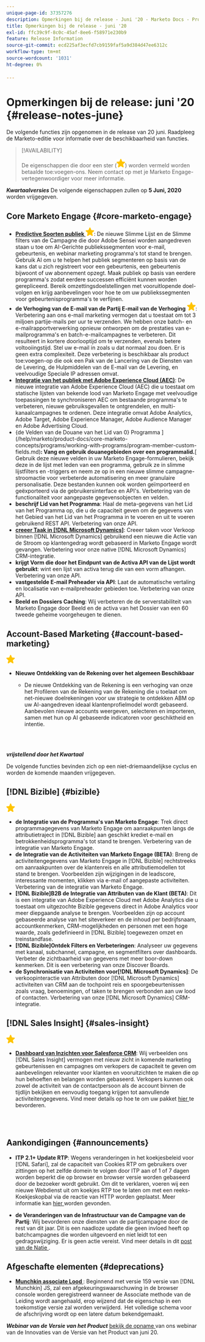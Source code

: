 ```yaml
---
unique-page-id: 37357276
description: Opmerkingen bij de release - Juni '20 - Marketo Docs - Productdocumentatie
title: Opmerkingen bij de release - juni '20
exl-id: ffc39c9f-8c0c-45af-8ee6-f58971e230b9
feature: Release Information
source-git-commit: ecd225af3ecfd7cb9159faf5a9d384d47ee6312c
workflow-type: tm+mt
source-wordcount: '1031'
ht-degree: 0%

---
```


# Opmerkingen bij de release: juni &#39;20 {#release-notes-june}

De volgende functies zijn opgenomen in de release van 20 juni. Raadpleeg de Marketo-editie voor informatie over de beschikbaarheid van functies.

>[!AVAILABILITY]
>
>De eigenschappen die door een ster (![](assets/yellow-star.png)) worden vermeld worden betaalde toe:voegen-ons. Neem contact op met je Marketo Engage-vertegenwoordiger voor meer informatie.

**_Kwartaalversies_** De volgende eigenschappen zullen op **5 Juni, 2020** worden vrijgegeven.

## Core Marketo Engage {#core-marketo-engage}

* **[Predictive Soorten publiek ](https://experienceleague.adobe.com/docs/marketo/sky/predictive-audiences/getting-started-with-predictive-audiences.html?lang=en#predictive-audiences)** ![ (ster) ](assets/yellow-star.png): De nieuwe Slimme Lijst en de Slimme filters van de Campagne die door Adobe Sensei worden aangedreven staan u toe om AI-Gerichte publiekssegmenten voor e-mail, gebeurtenis, en webinar marketing programma&#39;s tot stand te brengen. Gebruik AI om u te helpen het publiek segmenteren op basis van de kans dat u zich registreert voor een gebeurtenis, een gebeurtenis bijwoont of uw abonnement opzegt. Maak publiek op basis van eerdere programma&#39;s zodat eerdere successen efficiënt kunnen worden gerepliceerd. Bereik omzettingsdoelstellingen met vooruitlopende doel-volgen en krijg aanbevelingen voor hoe te om uw publiekssegmenten voor gebeurtenisprogramma&#39;s te verfijnen.
* **de Verhoging van de E-mail van de Partij E-mail van de Verhoging** ![ (ster) ](assets/yellow-star.png): Verbetering aan ons e-mail marketing vermogen dat u toestaat om tot 3 miljoen partije-mails per uur te verzenden. We hebben onze batch- en e-mailrapportverwerking opnieuw ontworpen om de prestaties van e-mailprogramma&#39;s en batch-e-mailcampagnes te verbeteren. Dit resulteert in kortere doorlooptijd om te verzenden, evenals betere voltooiingstijd. Stel uw e-mail in zoals u dat normaal zou doen. Er is geen extra complexiteit. Deze verbetering is beschikbaar als product toe:voegen-op die ook een Pak van de Lancering van de Diensten van de Levering, de Hulpmiddelen van de E-mail van de Levering, en veelvoudige Speciale IP adressen omvat.
* **[Integratie van het publiek met Adobe Experience Cloud (AEC)](/help/marketo/product-docs/core-marketo-concepts/smart-lists-and-static-lists/static-lists/send-a-list-to-adobe-experience-cloud.md)**: De nieuwe integratie van Adobe Experience Cloud (AEC) die u toestaat om statische lijsten van bekende lood van Marketo Engage met veelvoudige toepassingen te synchroniseren AEC om bestaande programma&#39;s te verbeteren, nieuwe gebruiksgevallen te ontgrendelen, en multi-kanaalcampagnes te ordenen. Deze integratie omvat Adobe Analytics, Adobe Target, Adobe Experience Manager, Adobe Audience Manager en Adobe Advertising Cloud.
* {de Velden van de Douane van het Lid van 0} Programma ](/help/marketo/product-docs/core-marketo-concepts/programs/working-with-programs/program-member-custom-fields.md)**: Vang en gebruik douanegebieden over een programmalid.**[ Gebruik deze nieuwe velden in uw Marketo Engage-formulieren, bekijk deze in de lijst met leden van een programma, gebruik ze in slimme lijstfilters en -triggers en neem ze op in een nieuwe slimme campagne-stroomactie voor verbeterde automatisering en meer granulaire personalisatie. Deze bestanden kunnen ook worden geïmporteerd en geëxporteerd via de gebruikersinterface en API&#39;s. Verbetering van de functionaliteit voor aangepaste gegevensobjecten en velden.
* **beschrijf Lid van het Programma**: Haal de meta-gegevens van het Lid van het Programma op, die u de capaciteit geven om de gegevens van het Gebied van het Lid van het Programma in te voeren en uit te voeren gebruikend REST API. Verbetering van onze API.
* **[creeer Taak in [!DNL Microsoft Dynamics]](/help/marketo/product-docs/core-marketo-concepts/smart-campaigns/microsoft-dynamics-flow-actions/create-task-in-microsoft.md)**: Creeer taken voor Verkoop binnen [!DNL Microsoft Dynamics] gebruikend een nieuwe die Actie van de Stroom op klantengedrag wordt gebaseerd in Marketo Engage wordt gevangen. Verbetering voor onze native [!DNL Microsoft Dynamics] CRM-integratie.
* **krijgt Vorm die door het Eindpunt van de Activa API van de Lijst wordt gebruikt**: wint een lijst van activa terug die van een vorm afhangen. Verbetering van onze API.
* **vastgestelde E-mail Preheader via API**: Laat de automatische vertaling en localisatie van e-mailpreheader gebieden toe. Verbetering van onze API.
* **Beeld en Dossiers Caching**: Wij verbeteren de de serverstabiliteit van Marketo Engage door Beeld en de activa van het Dossier van een 60 tweede geheime voorgeheugen te dienen.

## Account-Based Marketing {#account-based-marketing}

![ (star) ](assets/yellow-star.png)

* **Nieuwe Ontdekking van de Rekening over het algemeen Beschikbaar**

   * De nieuwe Ontdekking van de Rekening is een verhoging van onze het Profileren van de Rekening van de Rekening die u toelaat om net-nieuwe doelrekeningen voor uw strategie te ontdekken ABM op uw AI-aangedreven ideaal klantenprofielmodel wordt gebaseerd. Aanbevolen nieuwe accounts weergeven, selecteren en importeren, samen met hun op AI gebaseerde indicatoren voor geschiktheid en intentie.

<br> 

**_vrijstellend door het Kwartaal_**

De volgende functies bevinden zich op een niet-driemaandelijkse cyclus en worden de komende maanden vrijgegeven.

## [!DNL Bizible] {#bizible}

![ (star) ](assets/yellow-star.png)

* **de Integratie van de Programma&#39;s van Marketo Engage**: Trek direct programmagegevens van Marketo Engage om aanraakpunten langs de attributietraject in [!DNL Bizible] aan geschikt krediet e-mail en betrokkenheidsprogramma&#39;s tot stand te brengen. Verbetering van de integratie van Marketo Engage.
* **de Integratie van de Activiteiten van Marketo Engage (BETA)**: Breng de activiteitengegevens van Marketo Engage in [!DNL Bizible] rechtstreeks om aanraakpunten over de klantenreis en alle attributiemodellen tot stand te brengen. Voorbeelden zijn wijzigingen in de leadscore, interessante momenten, klikken via e-mail of aangepaste activiteiten. Verbetering van de integratie van Marketo Engage.
* **[!DNL Bizible]B2B de Integratie van Attributen van de Klant (BETA)**: Dit is een integratie van Adobe Experience Cloud met Adobe Analytics die u toestaat om uitgezochte Bizible gegevens direct in Adobe Analytics voor meer diepgaande analyse te brengen. Voorbeelden zijn op account gebaseerde analyse van het siteverkeer en de inhoud per bedrijfsnaam, accountkenmerken, CRM-mogelijkheden en personen met een hoge waarde, zoals gedefinieerd in [!DNL Bizible] toegewezen omzet en treinstandfase.
* **[!DNL Bizible]Ontdek Filters en Verbeteringen**: Analyseer uw gegevens met kanaal, subchannel, campagne, en segmentfilters over dashboards. Verbeter de zichtbaarheid van gegevens met meer boor-down kenmerken. Dit is een verbetering van onze Discover Boards.
* **de Synchronisatie van Activiteiten voor[!DNL Microsoft Dynamics]**: De verkoopinteractie van Attributen door [!DNL Microsoft Dynamics] activiteiten van CRM aan de tochpoint reis en spoorgebeurtenissen zoals vraag, benoemingen, of taken te brengen verbonden aan uw lood of contacten. Verbetering van onze [!DNL Microsoft Dynamics] CRM-integratie.

## [!DNL Sales Insight] {#sales-insight}

![ (star) ](assets/yellow-star.png)

* **[Dashboard van Inzichten voor Salesforce CRM](/help/marketo/product-docs/marketo-sales-insight/msi-for-salesforce/features/insights-dashboard-feature-overview.md)**: Wij verbeelden ons [!DNL Sales Insight] vermogen met nieuw zicht in komende marketing gebeurtenissen en campagnes om verkopers de capaciteit te geven om aanbevelingen relevanter voor klanten en vooruitzichten te maken die op hun behoeften en belangen worden gebaseerd. Verkopers kunnen ook zowel de activiteit van de contactpersoon als de account binnen de tijdlijn bekijken en eenvoudig toegang krijgen tot aanvullende activiteitengegevens. Vind meer details op hoe te om uw pakket [ hier ](/help/marketo/product-docs/marketo-sales-insight/msi-for-salesforce/configuration/configuration-for-existing-customers.md) te bevorderen.

<br> 

## Aankondigingen {#announcements}

* **ITP 2.1+ Update RTP**: Wegens veranderingen in het koekjesbeleid voor [!DNL Safari], zal de capaciteit van Cookies RTP om gebruikers over zittingen op het zelfde domein te volgen door ITP aan of 1 of 7 dagen worden beperkt die op browser en browser versie worden gebaseerd door de bezoeker wordt gebruikt. Om dit te verklaren, voeren wij een nieuwe Webdienst uit om koekjes RTP toe te laten om met een reeks-Koekjeskopbal via de reactie van HTTP worden geplaatst. Meer informatie kan [ hier ](https://nation.marketo.com/t5/Knowledgebase/Browser-Cookie-Updates-How-Marketo-RTP-Is-Affected/ta-p/299603) worden gevonden.

* **de Veranderingen van de Infrastructuur van de Campagne van de Partij**: Wij bevorderen onze diensten van de partijcampagne door de rest van dit jaar. Dit is een naadloze update die geen invloed heeft op batchcampagnes die worden uitgevoerd en niet leidt tot een gedragswijziging. Er is geen actie vereist. Vind meer details in dit [ post van de Natie ](https://nation.marketo.com/t5/Product-Documents/Batch-Campaign-Processing-Infrastructure-Update/ta-p/301374).

## Afgeschafte elementen {#deprecations}

* **[Munchkin associate Lood ](https://developers.marketo.com/blog/deprecation-of-munchkin-associate-lead-method/)**: Beginnend met versie 159 versie van [!DNL Munchkin] JS, zal een afgekeuringswaarschuwing in de browser console worden geregistreerd wanneer de Associate methode van de Leiding wordt aangehaald, erop wijzend dat de eigenschap in een toekomstige versie zal worden verwijderd.  Het volledige schema voor de afschrijving wordt op een latere datum bekendgemaakt.

**_Webinar van de Versie van het Product_** [ bekijk de opname ](https://engage.marketo.com/June-Release-2020-On-Demand.html) van ons webinar van de Innovaties van de Versie van het Product van juni 20.
